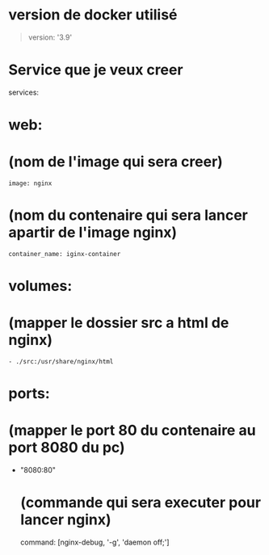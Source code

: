 # version de docker utilisé
> version: '3.9'

# Service que je veux creer
services:

  # web:
    
 # (nom de l'image qui sera creer)
    image: nginx 
 # (nom du contenaire qui sera lancer apartir de l'image nginx)
    container_name: iginx-container
 # volumes:
   # (mapper le dossier src a html de nginx)
    - ./src:/usr/share/nginx/html
 # ports:
   # (mapper le port 80 du contenaire au port 8080 du pc)
 - "8080:80"
     # (commande qui sera executer pour lancer nginx)
    command: [nginx-debug, '-g', 'daemon off;']
